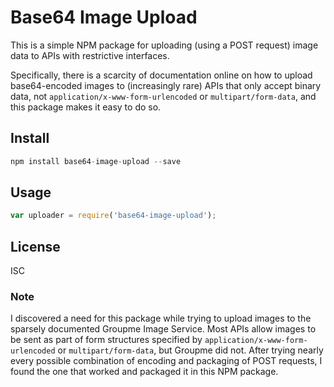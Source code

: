 # Base64 Image Upload
This is a simple NPM package for uploading (using a POST request) image data to APIs with restrictive interfaces. 

Specifically, there is a scarcity of documentation online on how to upload base64-encoded images to (increasingly rare) APIs that only accept binary data, not `application/x-www-form-urlencoded` or `multipart/form-data`, and this package makes it easy to do so.

## Install 
```javascript
npm install base64-image-upload --save
```
## Usage
```javascript
var uploader = require('base64-image-upload');
```

## License 
ISC

### Note

I discovered a need for this package while trying to upload images to the sparsely documented Groupme Image Service. Most APIs allow images to be sent as part of form structures specified by `application/x-www-form-urlencoded` or `multipart/form-data`, but Groupme did not. After trying nearly every possible combination of encoding and packaging of POST requests, I found the one that worked and packaged it in this NPM package.
